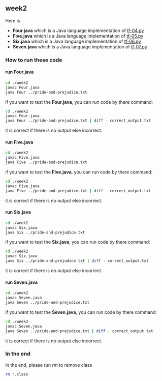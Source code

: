 ## week2

Here is
-   __Four.java__ which is a Java language implementation of [tf-04.py](https://github.com/crista/exercises-in-programming-style/blob/master/04-monolith/tf-04.py)
-   __Five.java__ which is a Java language implementation of [tf-05.py](https://github.com/crista/exercises-in-programming-style/blob/master/05-cookbook/tf-05.py)
-   __Six.java__ which is a Java language implementation of [tf-06.py](https://github.com/crista/exercises-in-programming-style/blob/master/06-pipeline/tf-06.py)
-   __Seven.java__ which is a Java language implementation of [tf-07.py](https://github.com/crista/exercises-in-programming-style/blob/master/07-code-golf/tf-07.py)

### How to run these code
#### run Four.java
```bash
cd ./week2
javac Four.java
java Four ../pride-and-prejudice.txt
```
if you want to test the __Four.java__, you can run code by there command:
```bash
cd ./week2
javac Four.java
java Four ../pride-and-prejudice.txt | diff - correct_output.txt
```
it is correct if there is no output else incorrect.

#### run Five.java
```bash
cd ./week2
javac Five.java
java Five ../pride-and-prejudice.txt
```
if you want to test the __Five.java__, you can run code by there command:
```bash
cd ./week2
javac Five.java
java Five ../pride-and-prejudice.txt | diff - correct_output.txt
```
it is correct if there is no output else incorrect.

#### run Six.java
```bash
cd ./week2
javac Six.java
java Six ../pride-and-prejudice.txt
```
if you want to test the __Six.java__, you can run code by there command:
```bash
cd ./week2
javac Six.java
java Six ../pride-and-prejudice.txt | diff - correct_output.txt
```
it is correct if there is no output else incorrect.

#### run Seven.java
```bash
cd ./week2
javac Seven.java
java Seven ../pride-and-prejudice.txt
```
if you want to test the __Seven.java__, you can run code by there command:
```bash
cd ./week2
javac Seven.java
java Seven ../pride-and-prejudice.txt | diff - correct_output.txt
```
it is correct if there is no output else incorrect.

### In the end
In the end, please run *rm* to remove class
```bash
rm *.class
```